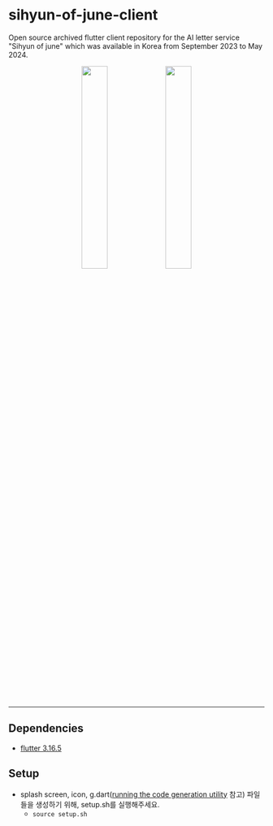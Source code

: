 # sihyun-of-june-client

Open source archived flutter client repository for the AI letter service "Sihyun of june" which was available in Korea from September 2023 to May 2024.

<p align="center">  <img src="https://github.com/user-attachments/assets/e3a0513e-c21d-4c04-9be7-ebad50649c03" align="center" width="32%">  <img src="https://github.com/user-attachments/assets/9f1cc80a-81be-404f-8bf9-a9c5d8c3397a" align="center" width="32%"></p>

---


## Dependencies

- [flutter 3.16.5](https://docs.flutter.dev/release/archive)

## Setup

- splash screen, icon,
  g.dart([running the code generation utility](https://docs.flutter.dev/data-and-backend/serialization/json#running-the-code-generation-utility)
  참고) 파일들을 생성하기 위해, setup.sh를 실행해주세요.
  - `source setup.sh`
